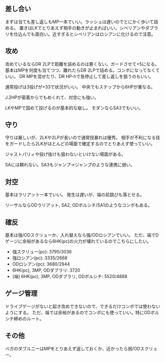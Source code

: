 ## 差し合い

まずは当ても差し返しもMP一本でいい。ラッシュは遅いのでとにかく歩いて詰める。
置きはLKでとりあえず相手の動きが止まればいい。シベリアンやダブラリを仕込んでも面白い。近すぎるとシベリアンはロシアンに化けるので注意。

## 攻め

攻めているならDR 2LPで距離を詰めるのは悪くない。ガードさせて+5になる。
基本はMPを何度も当てつつ、離れたらDR 2LPで詰める。コンボになってなくていい。
DR MPを混ぜたり、DR HP-hで急停止して差し返しを狙うのもいい。

通常投げは3投げが+33で状況がいい。
中央でもステップから6HPが重なる。

J.2HPが密着からでもめくれて、対空にも強い。

LKやMPで固めて投げるのが基本的な崩し。
モダンならSA3でもいい。

## 守り

守りは厳しいが、2LKや2LPが長いので通常技暴れは優秀。
相手が不利になる技をガードしたら2LKがほとんどの場面で確定するのでとりあえず使っていい。

ジャストパリィや投げ抜けも狙わないといけない場面がある。

SAには頼れない。SA3もジャンプ→ジャンプのような連携に弱い。

## 対空

基本はラリアット一本でいい。
発生は遅いが、端の前跳びも落とせる。

リーサルならODラリアット, SA2, ODボルシチ/SA1のようなコンボもある。

## 確反

基本は強/ODスクリューか、入れ替えなら強/ODロシアンでいい。
ただ、端でDゲージに余裕があるなら6HK(pc)の火力が壊れているのでこちらにしたい。

- 強スクリュー(pc): 3795/3036
- 強ロシアン(pc): 3335/2668
- ODロシアン(pc): 3680/2944
- 6HK(pc), 3MP, ODダブラリ: 3720
- (端) 6HK(pc), 3MP, ODダブラリ, ODボルシチ: 5520/4888

## ゲージ管理

ドライブゲージがないと起き攻めできないので、できるだけコンボでは使わないようにする。
ただ、端では余裕があるのでコンボにも使っていい。特にODボルシチ締めのルート。

## その他

ベガのダブルニーはMPをとりあえず返しておくか、近かったら弱/ODスクリュー。
